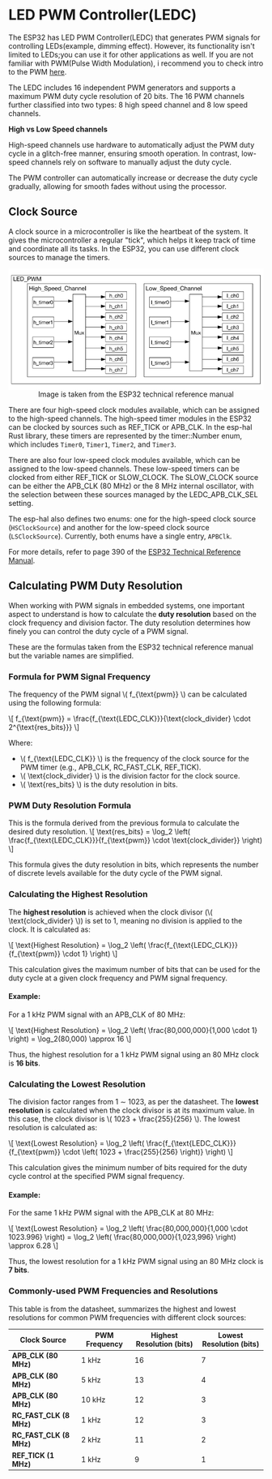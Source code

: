 # LED PWM Controller(LEDC)

The ESP32 has LED PWM Controller(LEDC) that generates PWM signals for controlling LEDs(example, dimming effect). However, its functionality isn't limited to LEDs;you can use it for other applications as well.  If you are not familiar with PWM(Pulse Width Modulation), i recommend you to check intro to the PWM [here](./index.md). 

The LEDC includes 16 independent PWM generators and supports a maximum PWM duty cycle resolution of 20 bits. The 16 PWM channels further classified into two types: 8 high speed channel and 8 low speed channels.

<div class="alert-box alert-box-info">
    <span class="icon"><i class="fa fa-info"></i></span>
    <div class="alert-content">
        <b class="alert-title">High vs Low Speed channels</b>
        <p>High-speed channels use hardware to automatically adjust the PWM duty cycle in a glitch-free manner, ensuring smooth operation. In contrast, low-speed channels rely on software to manually adjust the duty cycle.</p>
    </div>
</div>

The PWM controller can automatically increase or decrease the duty cycle gradually, allowing for smooth fades without using the processor. 

## Clock Source
A clock source in a microcontroller is like the heartbeat of the system. It gives the microcontroller a regular "tick", which helps it keep track of time and coordinate all its tasks. In the ESP32, you can use different clock sources to manage the timers.

<img style="display: block; margin: auto;" alt="PWM" src="../images/led-pwm-channels.png"/>
<span style="text-align: center;display: block; margin: auto;  ">Image is taken from the ESP32 technical reference manual</span>

There are four high-speed clock modules available, which can be assigned to the high-speed channels. The high-speed timer modules in the ESP32 can be clocked by sources such as REF_TICK or APB_CLK. In the esp-hal Rust library, these timers are represented by the timer::Number enum, which includes `Timer0`, `Timer1`, `Timer2`, and `Timer3`.

There are also four low-speed clock modules available, which can be assigned to the low-speed channels. These low-speed timers can be clocked from either REF_TICK or SLOW_CLOCK. The SLOW_CLOCK source can be either the APB_CLK (80 MHz) or the 8 MHz internal oscillator, with the selection between these sources managed by the LEDC_APB_CLK_SEL setting.

The esp-hal also defines two enums: one for the high-speed clock source (`HSClockSource`) and another for the low-speed clock source (`LSClockSource`). Currently, both enums have a single entry, `APBClk`.

For more details, refer to page 390 of the [ESP32 Technical Reference Manual](https://www.espressif.com/sites/default/files/documentation/esp32_technical_reference_manual_en.pdf#ledpwm).

## Calculating PWM Duty Resolution

When working with PWM signals in embedded systems, one important aspect to understand is how to calculate the **duty resolution** based on the clock frequency and division factor. The duty resolution determines how finely you can control the duty cycle of a PWM signal.

These are the formulas taken from the ESP32 technical reference manual but the variable names are simplified.

### Formula for PWM Signal Frequency

The frequency of the PWM signal \\( f_{\text{pwm}} \\) can be calculated using the following formula:

\\[
f_{\text{pwm}} = \frac{f_{\text{LEDC\_CLK}}}{\text{clock_divider} \cdot 2^{\text{res_bits}}}
\\]

Where:
- \\( f_{\text{LEDC\_CLK}} \\) is the frequency of the clock source for the PWM timer (e.g., APB_CLK, RC_FAST_CLK, REF_TICK).
- \\( \text{clock_divider} \\) is the division factor for the clock source.
- \\( \text{res_bits} \\) is the duty resolution in bits.


### PWM Duty Resolution Formula
This is the formula derived from the previous formula to calculate the desired duty resolution.
\\[
\text{res_bits} = \log_2 \left( \frac{f_{\text{LEDC\_CLK}}}{f_{\text{pwm}} \cdot \text{clock_divider}} \right)
\\]
 
This formula gives the duty resolution in bits, which represents the number of discrete levels available for the duty cycle of the PWM signal.

### Calculating the Highest Resolution

The **highest resolution** is achieved when the clock divisor (\\( \text{clock_divider} \\)) is set to 1, meaning no division is applied to the clock. It is calculated as:

\\[
\text{Highest Resolution} = \log_2 \left( \frac{f_{\text{LEDC\_CLK}}}{f_{\text{pwm}} \cdot 1} \right)
\\]

This calculation gives the maximum number of bits that can be used for the duty cycle at a given clock frequency and PWM signal frequency.

#### Example:

For a 1 kHz PWM signal with an APB_CLK of 80 MHz:

\\[
\text{Highest Resolution} = \log_2 \left( \frac{80,000,000}{1,000 \cdot 1} \right) = \log_2(80,000) \approx 16
\\]

Thus, the highest resolution for a 1 kHz PWM signal using an 80 MHz clock is **16 bits**.

### Calculating the Lowest Resolution
The division factor ranges from 1 ∼ 1023, as per the datasheet. The **lowest resolution** is calculated when the clock divisor is at its maximum value. In this case, the clock divisor is \\( 1023 + \frac{255}{256} \\). The lowest resolution is calculated as:

\\[
\text{Lowest Resolution} = \log_2 \left( \frac{f_{\text{LEDC\_CLK}}}{f_{\text{pwm}} \cdot \left( 1023 + \frac{255}{256} \right)} \right)
\\]

This calculation gives the minimum number of bits required for the duty cycle control at the specified PWM signal frequency.

#### Example:

For the same 1 kHz PWM signal with the APB_CLK at 80 MHz:

\\[
\text{Lowest Resolution} = \log_2 \left( \frac{80,000,000}{1,000 \cdot 1023.996} \right) = \log_2 \left( \frac{80,000,000}{1,023,996} \right) \approx 6.28
\\]

Thus, the lowest resolution for a 1 kHz PWM signal using an 80 MHz clock is **7 bits**.

### Commonly-used PWM Frequencies and Resolutions

This table is from the datasheet, summarizes the highest and lowest resolutions for common PWM frequencies with different clock sources:

| **Clock Source** | **PWM Frequency** | **Highest Resolution (bits)** | **Lowest Resolution (bits)** |
|------------------|-------------------|-------------------------------|------------------------------|
| **APB_CLK (80 MHz)** | 1 kHz            | 16                            | 7                            |
| **APB_CLK (80 MHz)** | 5 kHz            | 13                            | 4                            |
| **APB_CLK (80 MHz)** | 10 kHz           | 12                            | 3                            |
| **RC_FAST_CLK (8 MHz)** | 1 kHz          | 12                            | 3                            |
| **RC_FAST_CLK (8 MHz)** | 2 kHz          | 11                            | 2                            |
| **REF_TICK (1 MHz)** | 1 kHz            | 9                             | 1                            |

